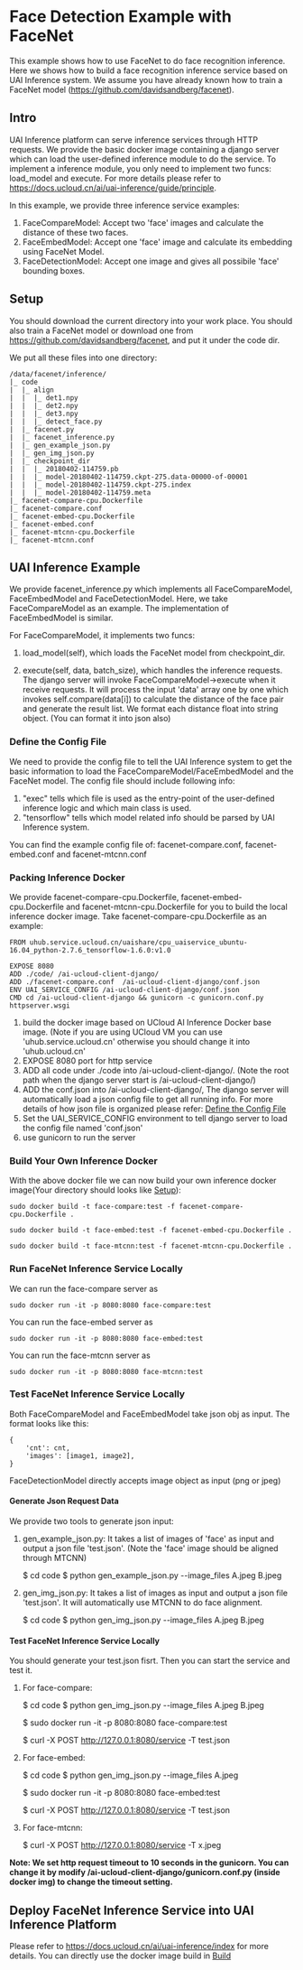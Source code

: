 # Face Detection Example with FaceNet
This example shows how to use FaceNet to do face recognition inference. Here we shows how to build a face recognition inference service based on UAI Inference system. We assume you have already known how to train a FaceNet model (https://github.com/davidsandberg/facenet). 

## Intro
UAI Inference platform can serve inference services through HTTP requests. We provide the basic docker image containing a django server which can load the user-defined inference module to do the service. To implement a inference module, you only need to implement two funcs: load\_model and execute. For more details please refer to https://docs.ucloud.cn/ai/uai-inference/guide/principle.

In this example, we provide three inference service examples:

1. FaceCompareModel: Accept two 'face' images and calculate the distance of these two faces.
2. FaceEmbedModel: Accept one 'face' image and calculate its embedding using FaceNet Model.
3. FaceDetectionModel: Accept one image and gives all possibile 'face' bounding boxes.

## Setup
You should download the current directory into your work place. You should also train a FaceNet model or download one from https://github.com/davidsandberg/facenet, and put it under the code dir.

We put all these files into one directory:

	/data/facenet/inference/
	|_ code
	|  |_ align
	|  |  |_ det1.npy
	|  |  |_ det2.npy
	|  |  |_ det3.npy
	|  |  |_ detect_face.py
	|  |_ facenet.py
	|  |_ facenet_inference.py
	|  |_ gen_example_json.py
	|  |_ gen_img_json.py
	|  |_ checkpoint_dir
	|  |  |_ 20180402-114759.pb
	|  |  |_ model-20180402-114759.ckpt-275.data-00000-of-00001
	|  |  |_ model-20180402-114759.ckpt-275.index  
	|  |  |_ model-20180402-114759.meta
	|_ facenet-compare-cpu.Dockerfile
	|_ facenet-compare.conf
	|_ facenet-embed-cpu.Dockerfile
	|_ facenet-embed.conf
	|_ facenet-mtcnn-cpu.Dockerfile
	|_ facenet-mtcnn.conf

## UAI Inference Example
We provide facenet\_inference.py which implements all FaceCompareModel, FaceEmbedModel and FaceDetectionModel. Here, we take FaceCompareModel as an example. The implementation of FaceEmbedModel is similar.

For FaceCompareModel, it implements two funcs:

1. load\_model(self), which loads the FaceNet model from checkpoint\_dir. 

2. execute(self, data, batch_size), which handles the inference requests. The django server will invoke FaceCompareModel->execute when it receive requests. It will process the input 'data' array one by one which invokes self.compare(data[i]) to calculate the distance of the face pair and generate the result list. We format each distance float into string object. (You can format it into json also)

### Define the Config File
We need to provide the config file to tell the UAI Inference system to get the basic information to load the FaceCompareModel/FaceEmbedModel and the FaceNet model. The config file should include following info:

1. "exec" tells which file is used as the entry-point of the user-defined inference logic and which main class is used. 
2. "tensorflow" tells which model related info should be parsed by UAI Inference system.

You can find the example config file of: facenet-compare.conf, facenet-embed.conf and facenet-mtcnn.conf

### Packing Inference Docker
We provide facenet-compare-cpu.Dockerfile, facenet-embed-cpu.Dockerfile and facenet-mtcnn-cpu.Dockerfile for you to build the local inference docker image. Take facenet-compare-cpu.Dockerfile as an example:

	FROM uhub.service.ucloud.cn/uaishare/cpu_uaiservice_ubuntu-16.04_python-2.7.6_tensorflow-1.6.0:v1.0

	EXPOSE 8080
	ADD ./code/ /ai-ucloud-client-django/
	ADD ./facenet-compare.conf  /ai-ucloud-client-django/conf.json
	ENV UAI_SERVICE_CONFIG /ai-ucloud-client-django/conf.json
	CMD cd /ai-ucloud-client-django && gunicorn -c gunicorn.conf.py httpserver.wsgi

1. build the docker image based on UCloud AI Inference Docker base image. (Note if you are using UCloud VM you can use 'uhub.service.ucloud.cn' otherwise you should change it into 'uhub.ucloud.cn'
2. EXPOSE 8080 port for http service
3. ADD all code under ./code into /ai-ucloud-client-django/. (Note the root path when the django server start is /ai-ucloud-client-django/)
4. ADD the conf.json into /ai-ucloud-client-django/, The django server will automatically load a json config file to get all running info. For more details of how json file is organized please refer: [Define the Config File](#define-the-config-file)
5. Set the UAI_SERVICE_CONFIG environment to tell django server to load the config file named 'conf.json'
6. use gunicorn to run the server

### Build Your Own Inference Docker
With the above docker file we can now build your own inference docker image(Your directory should looks like [Setup](#setup)):

    sudo docker build -t face-compare:test -f facenet-compare-cpu.Dockerfile .

    sudo docker build -t face-embed:test -f facenet-embed-cpu.Dockerfile .

    sudo docker build -t face-mtcnn:test -f facenet-mtcnn-cpu.Dockerfile .

### Run FaceNet Inference Service Locally
We can run the face-compare server as

    sudo docker run -it -p 8080:8080 face-compare:test

You can run the face-embed server as 

    sudo docker run -it -p 8080:8080 face-embed:test

You can run the face-mtcnn server as 

    sudo docker run -it -p 8080:8080 face-mtcnn:test

### Test FaceNet Inference Service Locally
Both FaceCompareModel and FaceEmbedModel take json obj as input. The format looks like this:

	{
		'cnt': cnt, 
		'images': [image1, image2],
	}

FaceDetectionModel directly accepts image object as input (png or jpeg)

#### Generate Json Request Data
We provide two tools to generate json input:

1. gen\_example\_json.py: It takes a list of images of 'face' as input and output a json file 'test.json'. (Note the 'face' image should be aligned through MTCNN)

	$ cd code
	$ python gen_example_json.py --image_files A.jpeg B.jpeg

2. gen\_img\_json.py: It takes a list of images as input and output a json file 'test.json'. It will automatically use MTCNN to do face alignment.

    $ cd code
    $ python gen_img_json.py --image_files A.jpeg B.jpeg

#### Test FaceNet Inference Service Locally
You should generate your test.json fisrt. Then you can start the service and test it.

1. For face-compare:

	$ cd code
	$ python gen_img_json.py --image_files A.jpeg B.jpeg

	$ sudo docker run -it -p 8080:8080 face-compare:test

	$ curl -X POST http://127.0.0.1:8080/service -T test.json

2. For face-embed:

	$ cd code
	$ python gen_img_json.py --image_files A.jpeg

	$ sudo docker run -it -p 8080:8080 face-embed:test

	$ curl -X POST http://127.0.0.1:8080/service -T test.json

3. For face-mtcnn:

	$ curl -X POST http://127.0.0.1:8080/service -T x.jpeg

**Note: We set http request timeout to 10 seconds in the gunicorn. You can change it by modify /ai-ucloud-client-django/gunicorn.conf.py (inside docker img) to change the timeout setting.**

## Deploy FaceNet Inference Service into UAI Inference Platform
Please refer to https://docs.ucloud.cn/ai/uai-inference/index for more details. You can directly use the docker image build in [Build](#build-your-own-inference-docker)